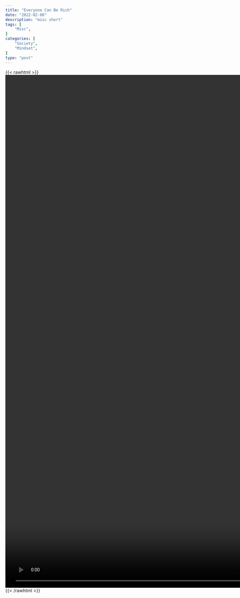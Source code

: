 ```yaml
---
title: "Everyone Can Be Rich"
date: "2022-02-08"
description: "misc short"
tags: [
    "Misc",
]
categories: [
    "Society",
    "Mindset",
]
type: "post"
---
```

{{< rawhtml >}}
    <video style="height:40vh;width:auto" overflow="hidden" controls>
        <source src="https://clips.dev00ps.com/MISC/everyon_can_be_rich.mp4" type="video/mp4"> 
    </video>
{{< /rawhtml >}}